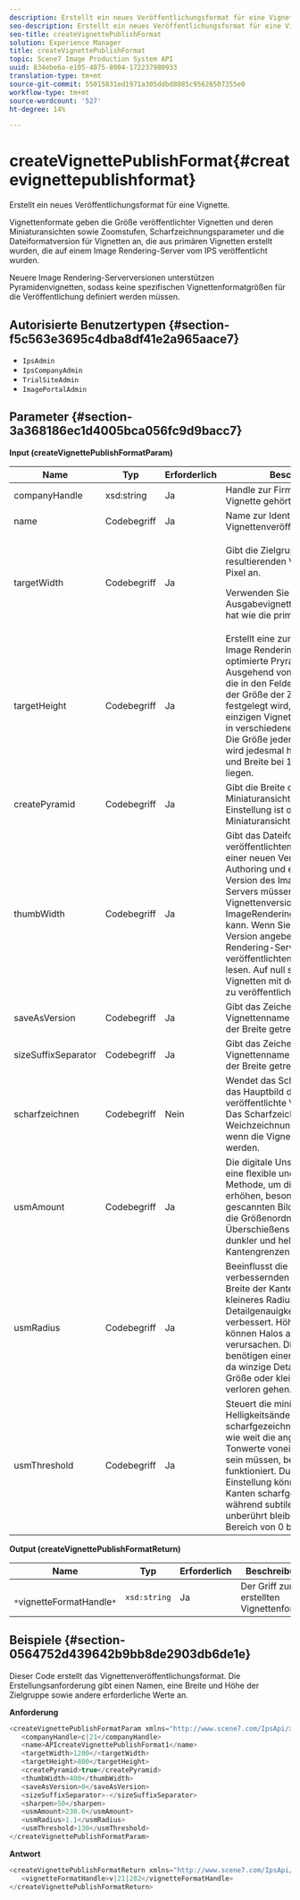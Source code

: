 ```yaml
---
description: Erstellt ein neues Veröffentlichungsformat für eine Vignette.
seo-description: Erstellt ein neues Veröffentlichungsformat für eine Vignette.
seo-title: createVignettePublishFormat
solution: Experience Manager
title: createVignettePublishFormat
topic: Scene7 Image Production System API
uuid: 834ebe6a-e105-4075-8004-172237980933
translation-type: tm+mt
source-git-commit: 55015831ed1971a305ddbd8085c95626507355e0
workflow-type: tm+mt
source-wordcount: '527'
ht-degree: 14%

---
```



# createVignettePublishFormat{#createvignettepublishformat}

Erstellt ein neues Veröffentlichungsformat für eine Vignette.

Vignettenformate geben die Größe veröffentlichter Vignetten und deren Miniaturansichten sowie Zoomstufen, Scharfzeichnungsparameter und die Dateiformatversion für Vignetten an, die aus primären Vignetten erstellt wurden, die auf einem Image Rendering-Server vom IPS veröffentlicht wurden.

Neuere Image Rendering-Serverversionen unterstützen Pyramidenvignetten, sodass keine spezifischen Vignettenformatgrößen für die Veröffentlichung definiert werden müssen.

## Autorisierte Benutzertypen {#section-f5c563e3695c4dba8df41e2a965aace7}

* `IpsAdmin`
* `IpsCompanyAdmin`
* `TrialSiteAdmin`
* `ImagePortalAdmin`

## Parameter {#section-3a368186ec1d4005bca056fc9d9bacc7}

**Input (createVignettePublishFormatParam)**

<table id="table_4D5B2913FA784EC09190F25223C1A680"> 
 <thead> 
  <tr> 
   <th colname="col1" class="entry"> Name </th> 
   <th colname="col2" class="entry"> Typ </th> 
   <th colname="col3" class="entry"> Erforderlich </th> 
   <th colname="col4" class="entry"> Beschreibung </th> 
  </tr> 
 </thead>
 <tbody> 
  <tr> 
   <td colname="col1"> <span class="codeph"> <span class="varname"> companyHandle</span> </span> </td> 
   <td colname="col2"> <span class="codeph"> xsd:string</span> </td> 
   <td colname="col3"> Ja </td> 
   <td colname="col4"> Handle zur Firma, zu der die Vignette gehört. </td> 
  </tr> 
  <tr> 
   <td colname="col1"> <span class="codeph"> <span class="varname"> name</span> </span> </td> 
   <td colname="col2"> <span class="codeph"> Codebegriff </span> </td> 
   <td colname="col3"> Ja </td> 
   <td colname="col4"> Name zur Identifizierung des Vignettenveröffentlichungsformats. </td> 
  </tr> 
  <tr> 
   <td colname="col1"> <span class="codeph"> <span class="varname"> targetWidth</span> </span> </td> 
   <td colname="col2"> <span class="codeph"> Codebegriff </span> </td> 
   <td colname="col3"> Ja </td> 
   <td colname="col4"> <p>Gibt die Zielgruppe der resultierenden Vignettenbreite in Pixel an. </p> <p>Verwenden Sie Null, damit die Ausgabevignette dieselbe Größe hat wie die primäre Vignette. </p> </td> 
  </tr> 
  <tr> 
   <td colname="col1"> <span class="codeph"> <span class="varname"> targetHeight</span> </span> </td> 
   <td colname="col2"> <span class="codeph"> Codebegriff </span> </td> 
   <td colname="col3"> Ja </td> 
   <td colname="col4"> Erstellt eine zum Zoomen auf dem Image Rendering-Server optimierte Pryramidenvignette. Ausgehend von der Maximalgröße, die in den Feldern zur Bestimmung der Größe der Zielvignette festgelegt wird, werden in einer einzigen Vignettendatei Ansichten in verschiedenen Größen erstellt. Die Größe jeder weiteren Ansicht wird jedesmal halbiert, bis Höhe und Breite bei 128 x 128 Pixeln liegen. </td> 
  </tr> 
  <tr> 
   <td colname="col1"> <span class="codeph"> <span class="varname"> createPyramid</span> </span> </td> 
   <td colname="col2"> <span class="codeph"> Codebegriff </span> </td> 
   <td colname="col3"> Ja </td> 
   <td colname="col4"> Gibt die Breite der resultierenden Miniaturansichten in Pixel an. Diese Einstellung ist optional. Ohne Miniaturansicht als Null belassen. </td> 
  </tr> 
  <tr> 
   <td colname="col1"> <span class="codeph"> <span class="varname"> thumbWidth</span> </span> </td> 
   <td colname="col2"> <span class="codeph"> Codebegriff </span> </td> 
   <td colname="col3"> Ja </td> 
   <td colname="col4"> Gibt das Dateiformat für die veröffentlichten Vignetten an. Bei einer neuen Version von Image Authoring und einer älteren Version des Image Rendering-Servers müssen Sie eine Vignettenversion angeben, die der ImageRendering-Server lesen kann. Wenn Sie eine höhere Version angeben, kann der Image Rendering-Server die veröffentlichten Vignetten nicht lesen. Auf null setzen, um Vignetten mit der neuesten Version zu veröffentlichen. </td> 
  </tr> 
  <tr> 
   <td colname="col1"> <span class="codeph"> <span class="varname"> saveAsVersion</span> </span> </td> 
   <td colname="col2"> <span class="codeph"> Codebegriff </span> </td> 
   <td colname="col3"> Ja </td> 
   <td colname="col4"> Gibt das Zeichen an, durch das der Vignettenname und das Suffix mit der Breite getrennt werden. </td> 
  </tr> 
  <tr> 
   <td colname="col1"> <span class="codeph"> <span class="varname"> sizeSuffixSeparator</span> </span> </td> 
   <td colname="col2"> <span class="codeph"> Codebegriff </span> </td> 
   <td colname="col3"> Ja </td> 
   <td colname="col4"> Gibt das Zeichen an, durch das der Vignettenname und das Suffix mit der Breite getrennt werden. </td> 
  </tr> 
  <tr> 
   <td colname="col1"> <span class="codeph"> <span class="varname"> scharfzeichnen</span> </span> </td> 
   <td colname="col2"> <span class="codeph"> Codebegriff </span> </td> 
   <td colname="col3"> Nein </td> 
   <td colname="col4"> Wendet das Scharfzeichnen auf das Hauptbild der Ansicht für jede veröffentlichte Vignettengröße an. Das Scharfzeichnen kann die Weichzeichnung kompensieren, wenn die Vignetten skaliert werden. </td> 
  </tr> 
  <tr> 
   <td colname="col1"> <span class="codeph"> <span class="varname"> usmAmount</span> </span> </td> 
   <td colname="col2"> <span class="codeph"> Codebegriff </span> </td> 
   <td colname="col3"> Ja </td> 
   <td colname="col4"> Die digitale Unschärfemaske ist eine flexible und leistungsstarke Methode, um die Schärfe zu erhöhen, besonders bei gescannten Bildern. Dadurch wird die Größenordnung jedes Überschießens gesteuert (je dunkler und hell die Kantengrenzen werden). </td> 
  </tr> 
  <tr> 
   <td colname="col1"> <span class="codeph"> <span class="varname"> usmRadius</span> </span> </td> 
   <td colname="col2"> <span class="codeph"> Codebegriff </span> </td> 
   <td colname="col3"> Ja </td> 
   <td colname="col4"> Beeinflusst die Größe der zu verbessernden Kanten oder die Breite der Kantenfelge, sodass ein kleineres Radium die Detailgenauigkeit der Skalierung verbessert. Höhere Radiuswerte können Halos an den Kanten verursachen. Die feinen Details benötigen einen kleineren Radius, da winzige Details derselben Größe oder kleiner als der Radius verloren gehen. </td> 
  </tr> 
  <tr> 
   <td colname="col1"> <span class="codeph"> <span class="varname"> usmThreshold</span> </span> </td> 
   <td colname="col2"> <span class="codeph"> Codebegriff </span> </td> 
   <td colname="col3"> Ja </td> 
   <td colname="col4"> Steuert die minimale Helligkeitsänderung, die scharfgezeichnet werden soll, oder wie weit die angrenzenden Tonwerte voneinander entfernt sein müssen, bevor der Filter funktioniert. Durch diese Einstellung können ausgeprägtere Kanten scharfgezeichnet werden, während subtilere Kanten unberührt bleiben. Der zulässige Bereich von 0 bis 255. </td> 
  </tr> 
 </tbody> 
</table>

**Output (createVignettePublishFormatReturn)**

| Name | Typ | Erforderlich | Beschreibung |
|---|---|---|---|
| ` *`vignetteFormatHandle`*` | `xsd:string` | Ja | Der Griff zum erstellten Vignettenformat. |

## Beispiele {#section-0564752d439642b9bb8de2903db6de1e}

Dieser Code erstellt das Vignettenveröffentlichungsformat. Die Erstellungsanforderung gibt einen Namen, eine Breite und Höhe der Zielgruppe sowie andere erforderliche Werte an.

**Anforderung**

```java
<createVignettePublishFormatParam xmlns="http://www.scene7.com/IpsApi/xsd/2008-01-15">
   <companyHandle>c|21</companyHandle>
   <name>APIcreateVignettePublishFormat1</name>
   <targetWidth>1200</<targetWidth>
   <targetHeight>800</targetHeight>
   <createPyramid>true</createPyramid>
   <thumbWidth>400</thumbWidth>
   <saveAsVersion>0</saveAsVersion>
   <sizeSuffixSeparator>-</sizeSuffixSeparator>
   <sharpen>50</sharpen>
   <usmAmount>230.0</usmAmount>
   <usmRadius>1.1</usmRadius>
   <usmThreshold>130</usmThreshold>
</createVignettePublishFormatParam>
```

**Antwort**

```java
<createVignettePublishFormatReturn xmlns="http://www.scene7.com/IpsApi/xsd/2008-01-15">
   <vignetteFormatHandle>v|21|282</vignetteFormatHandle>
</createVignettePublishFormatReturn>
```

